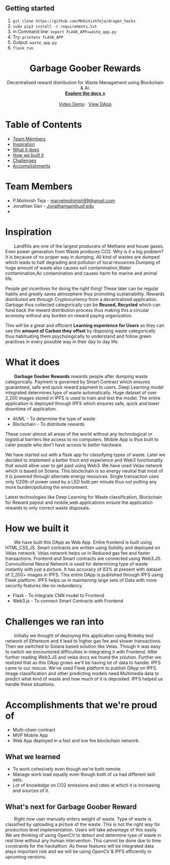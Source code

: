 
## Getting started

1.  `git clone https://github.com/MohinishTeja/dragon_hacks`
2.  `sudo pip3 install -r requirements.txt`
3.  in Command line: `export FLASK_APP=waste_app.py`
4.  Try: `printenv FLASK_APP`
5.  Output: `waste_app.py`
6. `flask run`



<p align="center">


  <h1 align="center">Garbage Goober Rewards</h1>

  <p align="center">
    Decentralised reward distribution for Waste Management using Blockchain & AI.
    <br />
    <a href="https://github.com/MohinishTeja/dragon_hacks"><strong>Explore the docs »</strong></a>
    <br />
    <br />
    <a href="https://youtu.be/-6vDBPJc1Tk">Video Demo</a>
    ·
    <a href="garbagegoober.tech">View DApp</a>
  </p>
</p>

# Table of Contents
* [Team Members](#team-members)
* [Inspiration](#a)
* [What it does](#b)
* [How we built it](#c)
* [Challenges](#d)
* [Accomplishments](#e)
# <a name="team-members"></a>Team Members
* P.Mohinish Teja - <marvelmohinish99@gmail.com>
* Jonathan Gan - <Jonathangan@usf.edu>
* 


# <a name="a"></a>Inspiration
&nbsp; &nbsp; &nbsp; &nbsp;Landfills are one of the largest producers of Methane and 
house gases. Even power generation from Waste produces CO2. Why is it a big problem? It is because of no proper way in dumping. All kind of wastes are dumped which leads to half degrading and pollution of local resources.Dumping of huge amount of waste also causes soil contamination,Water contamination,Air contamination and causes harm for marine and animal life. 

People get incentives for doing the right thing! These later can be regular habits and greatly saves atmosphere thus promoting sustainability. Rewards distributed are through Cryptocurrency from a decentralized application. Garbage thus collected categorically can be **Reused, Recycled** which can fund back the reward distribution process thus making this a circular economy without any burden on reward paying organization.

This will be a great and efficient **Learning experience for Users** as they can see the **amount of Carbon they offset** by disposing waste categorically thus habituating them psychologically to understand and follow green practices in every possible way in their day to day life.

  
  
# <a name="b"></a> What it does
&nbsp; &nbsp; &nbsp; &nbsp;**Garbage Goober Rewards** rewards people after dumping waste categorically. Payment is governed by Smart Contract which ensures guaranteed, safe and quick reward payment to users. Deep Learning model integrated determines type of waste automatically. Huge dataset of over 2,200 images stored in IPFS is used to train and test the model. The entire application is deployed through IPFS which ensures safe, quick and lower downtime of application.
  - AI/ML      - To determine the type of waste
  - Blockchain - To distribute rewards

These cover almost all areas of the world without any technological or logistical barriers like access to no computers. Mobile App is thus built to cater people who don't have access to better hardware.

We have started out with a flask app for classifying types of waste. Later we decided to implement a better front end experience and Web3 functionality that would allow user to get paid using Web3. We have used Velas network which is based on Solana. This blockchain is so energy neutral that most of it is powered through alternate energy resources. Single transaction uses only 1/20th of power used by a LED bulb per minute thus not putting any more burden/polluting the environment.

Latest technologies like Deep Learning for Waste classification, Blockchain for Reward payout and mobile,web applications ensure the application rewards to only correct waste disposals.
  

# <a name="c"></a> How we built it
&nbsp; &nbsp; &nbsp; &nbsp;We have built this DApp as Web App. Entire frontend is built using HTML,CSS,JS. Smart contracts are written using Solidity and deployed on Velas network. Velas network helps us in Reduced gas fee and faster transactions. Frontend and Smart contracts are connected using Web3.JS. Convoultional Neural Network is used for determining type of waste instantly with just a picture. It has accuracy of 83% at present with dataset of 2,200+ images in IPFS. This entire DApp is published through IPFS using Fleek platform. IPFS helps us in maintaining large sets of Data with more security features like no redundancy.
  - Flask   - To integrate CNN model to Frontend
  - Web3.js - To connect Smart Contracts with Frontend

# <a name="d"></a> Challenges we ran into
&nbsp; &nbsp; &nbsp; &nbsp;Initially we thought of deploying this application using Rinkeby test network of Ethereum and it lead to higher gas fee and slower transactions. Then we switched to Solana based solution like Velas. Though it was easy to switch we encountered difficulties in integrating it with Frontend. After further reading Web3.JS  and velas docs we found the solution. Further we realized that as this DApp grows we'll be having lot of data to handle. IPFS came to our rescue. We've used Fleek platform to publish DApp on IPFS. Image classification and other predicting models need Multimedia data to predict what kind of waste and how much of it is deposited. IPFS helped us handle these situations.

# <a name="e"></a> Accomplishments that we're proud of
- Multi-chain contract
- MVP Mobile App
- Web App deployed in a fast and low fee blockchain network.
  
## What we learned
- To work cohesively even though we're both remote.
- Manage work load equally even though both of us had different skill sets.
- Lot of knowledge on CO2 emissions and rates at which it is increasing and sources of it.
## What's next for Garbage Goober Reward
&nbsp; &nbsp; &nbsp; &nbsp;Right now user manually enters weight of waste. Type of waste is classified by uploading a picture of the waste. This is not the right way for production level implementation. Users will take advantage of this easily. We are thinking of using OpenCV to detect and determine type of waste in real time without any human intervention. This cannot be done due to time constraints for the hackathon. As these features will be integrated data plays important role and we will be using OpenCV & IPFS efficiently in upcoming versions.
  
